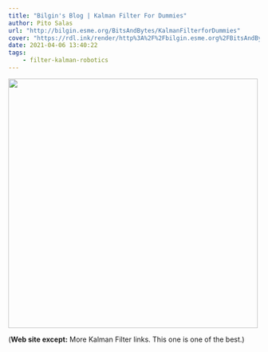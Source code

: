 ```yaml
---
title: "Bilgin's Blog | Kalman Filter For Dummies"
author: Pito Salas
url: "http://bilgin.esme.org/BitsAndBytes/KalmanFilterforDummies" 
cover: "https://rdl.ink/render/http%3A%2F%2Fbilgin.esme.org%2FBitsAndBytes%2FKalmanFilterforDummies" 
date: 2021-04-06 13:40:22
tags:
    - filter-kalman-robotics
---
```

<img src=https://rdl.ink/render/http%3A%2F%2Fbilgin.esme.org%2FBitsAndBytes%2FKalmanFilterforDummies width="500">



(**Web site except:** More Kalman Filter links. This one is one of the best.) 
